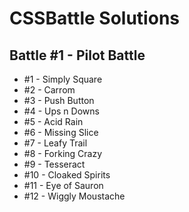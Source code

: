 # CSSBattle Solutions
## Battle #1 - Pilot Battle
- #1 - Simply Square
- #2 - Carrom
- #3 - Push Button
- #4 - Ups n Downs
- #5 - Acid Rain
- #6 - Missing Slice
- #7 - Leafy Trail
- #8 - Forking Crazy
- #9 - Tesseract
- #10 - Cloaked Spirits
- #11 - Eye of Sauron
- #12 - Wiggly Moustache
